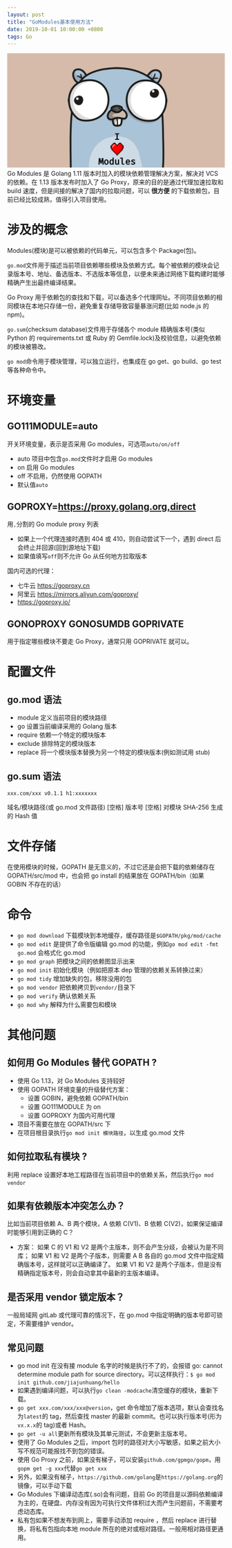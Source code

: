 ```yaml
---
layout: post
title: "GoModules基本使用方法"
date: 2019-10-01 10:00:00 +0800
tags: Go
---
```


![Go Modules](/assets/images/2019-10-01-Go_Modules_1.png)
Go Modules 是 Golang 1.11 版本时加入的模块依赖管理解决方案，解决对 VCS 的依赖。在 1.13 版本发布时加入了 Go Proxy，原来的目的是通过代理加速拉取和 build 速度，但是间接的解决了国内的拉取问题，可以 **很方便** 的下载依赖包，目前已经比较成熟，值得引入项目使用。

# 涉及的概念

Modules(模块)是可以被依赖的代码单元，可以包含多个 Package(包)。

`go.mod`文件用于描述当前项目依赖哪些模块及依赖方式。每个被依赖的模块会记录版本号、地址、备选版本、不选版本等信息，以便未来通过网络下载构建时能够精确产生出最终编译结果。

Go Proxy 用于依赖包的查找和下载，可以备选多个代理网址。不同项目依赖的相同模块在本地只存储一份，避免重复存储导致容量暴涨问题(比如 node.js 的 npm)。

`go.sum`(checksum database)文件用于存储各个 module 精确版本号(类似 Python 的 requirements.txt 或 Ruby 的 Gemfile.lock)及校验信息，以避免依赖的模块被篡改。

`go mod`命令用于模块管理，可以独立运行，也集成在 go get、go build、go test 等各种命令中。

# 环境变量

## GO111MODULE=auto

开关环境变量，表示是否采用 Go modules，可选项`auto/on/off`

- auto 项目中包含`go.mod`文件时才启用 Go modules
- on 启用 Go modules
- off 不启用，仍然使用 GOPATH
- 默认值`auto`

## GOPROXY=https://proxy.golang.org,direct

用`,`分割的 Go module proxy 列表

- 如果上一个代理连接时遇到 404 或 410，则自动尝试下一个，遇到 direct 后会终止并回源(回到源地址下载)
- 如果值填写`off`则不允许 Go 从任何地方拉取版本

国内可选的代理：

- 七牛云 https://goproxy.cn
- 阿里云 https://mirrors.aliyun.com/goproxy/
- https://goproxy.io/

## GONOPROXY GONOSUMDB GOPRIVATE

用于指定哪些模块不要走 Go Proxy，通常只用 GOPRIVATE 就可以。

# 配置文件

## go.mod 语法

- module 定义当前项目的模块路径
- go 设置当前编译采用的 Golang 版本
- require 依赖一个特定的模块版本
- exclude 排除特定的模块版本
- replace 将一个模块版本替换为另一个特定的模块版本(例如测试用 stub)

## go.sum 语法

```
xxx.com/xxx v0.1.1 h1:xxxxxxx
```

域名/模块路径(或 go.mod 文件路径) [空格] 版本号 [空格] 对模块 SHA-256 生成的 Hash 值

# 文件存储

在使用模块的时候，GOPATH 是无意义的，不过它还是会把下载的依赖储存在 GOPATH/src/mod 中，也会把 go install 的结果放在 GOPATH/bin（如果 GOBIN 不存在的话）

# 命令

- `go mod download`
  下载模块到本地缓存，缓存路径是`$GOPATH/pkg/mod/cache`
- `go mod edit`
  是提供了命令版编辑 go.mod 的功能，例如`go mod edit -fmt go.mod` 会格式化 go.mod
- `go mod graph`
  把模块之间的依赖图显示出来
- `go mod init`
  初始化模块（例如把原本 dep 管理的依赖关系转换过来）
- `go mod tidy`
  增加缺失的包，移除没用的包
- `go mod vendor`
  把依赖拷贝到`vendor/`目录下
- `go mod verify`
  确认依赖关系
- `go mod why`
  解释为什么需要包和模块

# 其他问题

## 如何用 Go Modules 替代 GOPATH ?

- 使用 Go 1.13，对 Go Modules 支持较好
- 使用 GOPATH 环境变量的升级替代方案：
  - 设置 GOBIN，避免依赖 GOPATH/bin
  - 设置 GO111MODULE 为 on
  - 设置 GOPROXY 为国内可用代理
- 项目不需要在放在 GOPATH/src 下
- 在项目根目录执行`go mod init 模块路径`，以生成 go.mod 文件

## 如何拉取私有模块 ?

利用 replace 设置好本地工程路径在当前项目中的依赖关系，然后执行`go mod vendor`

## 如果有依赖版本冲突怎么办？

比如当前项目依赖 A、B 两个模块，A 依赖 C(V1)、B 依赖 C(V2)，如果保证编译时能够引用到正确的 C？

- 方案：
  如果 C 的 V1 和 V2 是两个主版本，则不会产生分歧，会被认为是不同库；
  如果 V1 和 V2 是两个子版本，则需要 A B 各自的 go.mod 文件中指定精确版本号，这样就可以正确编译了。
  如果 V1 和 V2 是两个子版本，但是没有精确指定版本号，则会自动拿其中最新的主版本编译。

## 是否采用 vendor 锁定版本？

一般局域网 gitLab 或代理可靠的情况下，在 go.mod 中指定明确的版本号即可锁定，不需要维护 vendor。

## 常见问题

- go mod init 在没有接 module 名字的时候是执行不了的，会报错 go: cannot determine module path for source directory。可以这样执行：`$ go mod init github.com/jiajunhuang/hello`
- 如果遇到编译问题，可以执行`go clean -modcache`清空缓存的模块，重新下载。
- `go get xxx.com/xxx/xxx@version`，get 命令增加了版本选项，默认会查找名为`latest`的 tag，然后查找 master 的最新 commit。也可以执行版本号(形为`vx.x.x`的 tag)或者 Hash。
- `go get -u all`更新所有模块及其单元测试，不会更新主版本号。
- 使用了 Go Modules 之后，import 包时的路径对大小写敏感，如果之前大小写不规范可能报找不到包的错误。
- 使用 Go Proxy 之前，如果没有梯子，可以安装`github.com/gpmgo/gopm`，用`gopm get -g xxx`代替`go get xxx`
- 另外，如果没有梯子，`https://github.com/golang`是`https://golang.org`的镜像，可以手动下载
- Go Modules 下编译动态库(.so)会有问题，目前 Go 的项目是以源码依赖编译为主的，在硬盘、内存没有因为可执行文件体积过大而产生问题前，不需要考虑动态库。
- 私有包如果不想发布到网上，需要手动添加 require ，然后 replace 进行替换，将私有包指向本地 module 所在的绝对或相对路径。一般用相对路径更通用。
